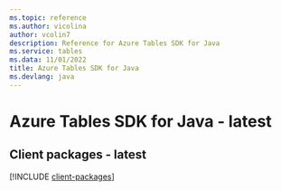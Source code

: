 ```yaml
---
ms.topic: reference
ms.author: vicolina
author: vcolin7
description: Reference for Azure Tables SDK for Java
ms.service: tables
ms.data: 11/01/2022
title: Azure Tables SDK for Java
ms.devlang: java
---
```

# Azure Tables SDK for Java - latest

## Client packages - latest
[!INCLUDE [client-packages](tables-client-index.md)]